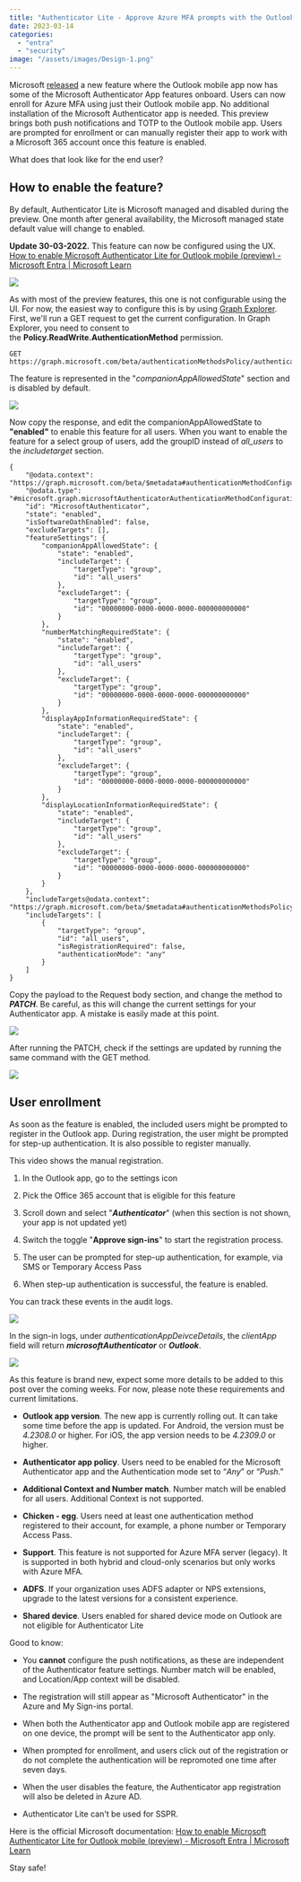 ```yaml
---
title: "Authenticator Lite - Approve Azure MFA prompts with the Outlook app"
date: 2023-03-14
categories: 
  - "entra"
  - "security"
image: "/assets/images/Design-1.png"
---
```


Microsoft [released](https://www.microsoft.com/en-us/microsoft-365/roadmap?filters=&searchterms=122289) a new feature where the Outlook mobile app now has some of the Microsoft Authenticator App features onboard. Users can now enroll for Azure MFA using just their Outlook mobile app. No additional installation of the Microsoft Authenticator app is needed. This preview brings both push notifications and TOTP to the Outlook mobile app. Users are prompted for enrollment or can manually register their app to work with a Microsoft 365 account once this feature is enabled.

What does that look like for the end user?

## How to enable the feature?

By default, Authenticator Lite is Microsoft managed and disabled during the preview. One month after general availability, the Microsoft managed state default value will change to enabled.

**Update 30-03-2022.** This feature can now be configured using the UX. [How to enable Microsoft Authenticator Lite for Outlook mobile (preview) - Microsoft Entra | Microsoft Learn](https://learn.microsoft.com/en-us/azure/active-directory/authentication/how-to-mfa-authenticator-lite#enablement-authenticator-lite-in-azure-portal-ux)

![](/assets/images/image-9.png)

As with most of the preview features, this one is not configurable using the UI. For now, the easiest way to configure this is by using [Graph Explorer](https://aka.ms/ge). First, we'll run a GET request to get the current configuration. In Graph Explorer, you need to consent to the **Policy.ReadWrite.AuthenticationMethod** permission.

```
GET https://graph.microsoft.com/beta/authenticationMethodsPolicy/authenticationMethodConfigurations/MicrosoftAuthenticator
```

The feature is represented in the "_companionAppAllowedState_" section and is disabled by default.

![](/assets/images/image-3.png)

Now copy the response, and edit the companionAppAllowedState to **"enabled"** to enable this feature for all users. When you want to enable the feature for a select group of users, add the groupID instead of _all\_users_ to the _includetarget_ section.

```
{
    "@odata.context": "https://graph.microsoft.com/beta/$metadata#authenticationMethodConfigurations/$entity",
    "@odata.type": "#microsoft.graph.microsoftAuthenticatorAuthenticationMethodConfiguration",
    "id": "MicrosoftAuthenticator",
    "state": "enabled",
    "isSoftwareOathEnabled": false,
    "excludeTargets": [],
    "featureSettings": {
        "companionAppAllowedState": {
            "state": "enabled",
            "includeTarget": {
                "targetType": "group",
                "id": "all_users"
            },
            "excludeTarget": {
                "targetType": "group",
                "id": "00000000-0000-0000-0000-000000000000"
            }
        },
        "numberMatchingRequiredState": {
            "state": "enabled",
            "includeTarget": {
                "targetType": "group",
                "id": "all_users"
            },
            "excludeTarget": {
                "targetType": "group",
                "id": "00000000-0000-0000-0000-000000000000"
            }
        },
        "displayAppInformationRequiredState": {
            "state": "enabled",
            "includeTarget": {
                "targetType": "group",
                "id": "all_users"
            },
            "excludeTarget": {
                "targetType": "group",
                "id": "00000000-0000-0000-0000-000000000000"
            }
        },
        "displayLocationInformationRequiredState": {
            "state": "enabled",
            "includeTarget": {
                "targetType": "group",
                "id": "all_users"
            },
            "excludeTarget": {
                "targetType": "group",
                "id": "00000000-0000-0000-0000-000000000000"
            }
        }
    },
    "includeTargets@odata.context": "https://graph.microsoft.com/beta/$metadata#authenticationMethodsPolicy/authenticationMethodConfigurations('MicrosoftAuthenticator')/microsoft.graph.microsoftAuthenticatorAuthenticationMethodConfiguration/includeTargets",
    "includeTargets": [
        {
            "targetType": "group",
            "id": "all_users",
            "isRegistrationRequired": false,
            "authenticationMode": "any"
        }
    ]
}
```

Copy the payload to the Request body section, and change the method to **_PATCH_**. Be careful, as this will change the current settings for your Authenticator app. A mistake is easily made at this point.

![](/assets/images/image-4.png)

After running the PATCH, check if the settings are updated by running the same command with the GET method.

![](/assets/images/image-5.png)

## User enrollment

As soon as the feature is enabled, the included users might be prompted to register in the Outlook app. During registration, the user might be prompted for step-up authentication. It is also possible to register manually.

This video shows the manual registration.

1. In the Outlook app, go to the settings icon

3. Pick the Office 365 account that is eligible for this feature

5. Scroll down and select "_**Authenticator**_" (when this section is not shown, your app is not updated yet)

7. Switch the toggle "**Approve sign-ins**" to start the registration process.

9. The user can be prompted for step-up authentication, for example, via SMS or Temporary Access Pass

11. When step-up authentication is successful, the feature is enabled.

You can track these events in the audit logs.

![](/assets/images/image-6.png)

In the sign-in logs, under _authenticationAppDeivceDetails_, the _clientApp_ field will return _**microsoftAuthenticator**_ or _**Outlook**_.

![](/assets/images/image-7.png)

As this feature is brand new, expect some more details to be added to this post over the coming weeks. For now, please note these requirements and current limitations.

- **Outlook app version**. The new app is currently rolling out. It can take some time before the app is updated. For Android, the version must be _4.2308.0_ or higher. For iOS, the app version needs to be _4.2309.0_ or higher.

- **Authenticator app policy**. Users need to be enabled for the Microsoft Authenticator app and the Authentication mode set to “_Any_” or “_Push_.”

- **Additional Context and Number match**. Number match will be enabled for all users. Additional Context is not supported.

- **Chicken - egg**. Users need at least one authentication method registered to their account, for example, a phone number or Temporary Access Pass.

- **Support**. This feature is not supported for Azure MFA server (legacy). It is supported in both hybrid and cloud-only scenarios but only works with Azure MFA.

- **ADFS**. If your organization uses ADFS adapter or NPS extensions, upgrade to the latest versions for a consistent experience.

- **Shared device**. Users enabled for shared device mode on Outlook are not eligible for Authenticator Lite

Good to know:

- You **cannot** configure the push notifications, as these are independent of the Authenticator feature settings. Number match will be enabled, and Location/App context will be disabled.

- The registration will still appear as "Microsoft Authenticator" in the Azure and My Sign-ins portal.

- When both the Authenticator app and Outlook mobile app are registered on one device, the prompt will be sent to the Authenticator app only.

- When prompted for enrollment, and users click out of the registration or do not complete the authentication will be repromoted one time after seven days.

- When the user disables the feature, the Authenticator app registration will also be deleted in Azure AD.

- Authenticator Lite can't be used for SSPR.

Here is the official Microsoft documentation: [How to enable Microsoft Authenticator Lite for Outlook mobile (preview) - Microsoft Entra | Microsoft Learn](https://learn.microsoft.com/en-us/azure/active-directory/authentication/how-to-mfa-authenticator-lite)

Stay safe!
